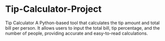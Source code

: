 # Tip-Calculator-Project
Tip Calculator A Python-based tool that calculates the tip amount and total bill per person. It allows users to input the total bill, tip percentage, and the number of people, providing accurate and easy-to-read calculations.
